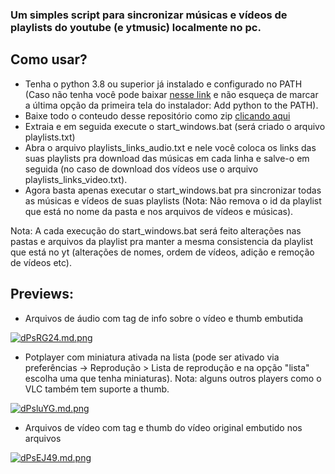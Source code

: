 ### Um simples script para sincronizar músicas e vídeos de playlists do youtube (e ytmusic) localmente no pc.

## Como usar?
* Tenha o python 3.8 ou superior já instalado e configurado no PATH (Caso não tenha você pode baixar [nesse link](<https://www.python.org/>) e não esqueça de marcar a última opção da primeira tela do instalador: Add python to the PATH).
* Baixe todo o conteudo desse repositório como zip [clicando aqui](https://github.com/zRitsu/youtube-playlist-sync/archive/refs/heads/main.zip)
* Extraia e em seguida execute o start_windows.bat (será criado o arquivo playlists.txt)
* Abra o arquivo playlists_links_audio.txt e nele você coloca os links das suas playlists pra download das músicas em cada linha e salve-o em seguida (no caso de download dos vídeos use o arquivo playlists_links_video.txt).
* Agora basta apenas executar o start_windows.bat pra sincronizar todas as músicas e vídeos de suas playlists (Nota: Não remova o id da playlist que está no nome da pasta e nos arquivos de vídeos e músicas).

Nota: A cada execução do start_windows.bat será feito alterações nas pastas e arquivos da playlist pra manter a mesma consistencia da playlist que está no yt (alterações de nomes, ordem de vídeos, adição e remoção de vídeos etc).

## Previews:

* Arquivos de áudio com tag de info sobre o vídeo e thumb embutida

[![dPsRG24.md.png](https://iili.io/dPsRG24.md.png)](https://freeimage.host/i/dPsRG24)

* Potplayer com miniatura ativada na lista (pode ser ativado via preferências -> Reprodução > Lista de reprodução e na opção "lista" escolha uma que tenha miniaturas). Nota: alguns outros players como o VLC também tem suporte a thumb.

[![dPsluYG.md.png](https://iili.io/dPsluYG.md.png)](https://freeimage.host/i/dPsluYG)

* Arquivos de vídeo com tag e thumb do vídeo original embutido nos arquivos

[![dPsEJ49.md.png](https://iili.io/dPsEJ49.md.png)](https://freeimage.host/i/dPsEJ49)
